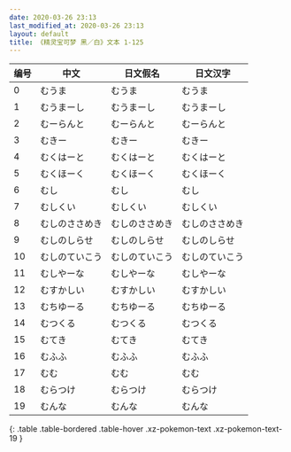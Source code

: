 ```yaml
---
date: 2020-03-26 23:13
last_modified_at: 2020-03-26 23:13
layout: default
title: 《精灵宝可梦 黑／白》文本 1-125
---
```

| 编号 | 中文 | 日文假名 | 日文汉字 |
| ---- | ---- | ---- | --- |
| 0 | むうま | むうま | むうま |
| 1 | むうまーし | むうまーし | むうまーし |
| 2 | むーらんと | むーらんと | むーらんと |
| 3 | むきー | むきー | むきー |
| 4 | むくはーと | むくはーと | むくはーと |
| 5 | むくほーく | むくほーく | むくほーく |
| 6 | むし | むし | むし |
| 7 | むしくい | むしくい | むしくい |
| 8 | むしのささめき | むしのささめき | むしのささめき |
| 9 | むしのしらせ | むしのしらせ | むしのしらせ |
| 10 | むしのていこう | むしのていこう | むしのていこう |
| 11 | むしやーな | むしやーな | むしやーな |
| 12 | むすかしい | むすかしい | むすかしい |
| 13 | むちゆーる | むちゆーる | むちゆーる |
| 14 | むつくる | むつくる | むつくる |
| 15 | むてき | むてき | むてき |
| 16 | むふふ | むふふ | むふふ |
| 17 | むむ | むむ | むむ |
| 18 | むらつけ | むらつけ | むらつけ |
| 19 | むんな | むんな | むんな |
{: .table .table-bordered .table-hover .xz-pokemon-text .xz-pokemon-text-19 }